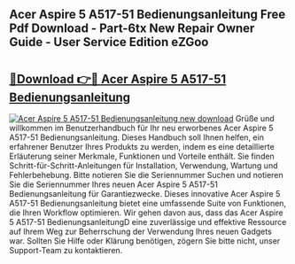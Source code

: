 ## Acer Aspire 5 A517-51 Bedienungsanleitung Free Pdf Download - Part-6tx New Repair Owner Guide - User Service Edition eZGoo

# <h2><a href="http://df2hoy.blite.top/?on=Acer+Aspire+5+A517-51+Bedienungsanleitung">🔗Download 👉🔴 Acer Aspire 5 A517-51 Bedienungsanleitung</a></h2>

[![Acer Aspire 5 A517-51 Bedienungsanleitung new download](https://i.imgur.com/lujVjoI.png)](http://df2hoy.blite.top/?on=Acer+Aspire+5+A517-51+Bedienungsanleitung)
Grüße und willkommen im Benutzerhandbuch für Ihr neu erworbenes Acer Aspire 5 A517-51 Bedienungsanleitung. Dieses Handbuch soll Ihnen helfen, ein erfahrener Benutzer Ihres Produkts zu werden, indem es eine detaillierte Erläuterung seiner Merkmale, Funktionen und Vorteile enthält. Sie finden Schritt-für-Schritt-Anleitungen für Installation, Verwendung, Wartung und Fehlerbehebung. Bitte notieren Sie die Seriennummer Suchen und notieren Sie die Seriennummer Ihres neuen Acer Aspire 5 A517-51 Bedienungsanleitung für Garantiezwecke. Dieses innovative Acer Aspire 5 A517-51 Bedienungsanleitung bietet eine umfassende Suite von Funktionen, die Ihren Workflow optimieren. Wir gehen davon aus, dass das Acer Aspire 5 A517-51 BedienungsanleitungD eine zuverlässige und effektive Ressource auf Ihrem Weg zur Beherrschung der Verwendung Ihres neuen Gadgets war. Sollten Sie Hilfe oder Klärung benötigen, zögern Sie bitte nicht, unser Support-Team zu kontaktieren.
